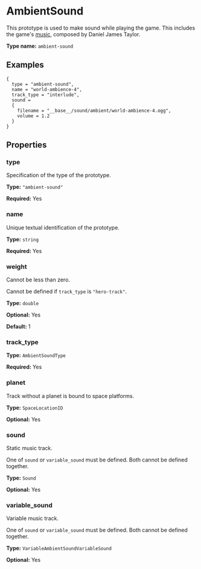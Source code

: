 # AmbientSound

This prototype is used to make sound while playing the game. This includes the game's [music](https://store.steampowered.com/app/436090/Factorio__Soundtrack/), composed by Daniel James Taylor.

**Type name:** `ambient-sound`

## Examples

```
{
  type = "ambient-sound",
  name = "world-ambience-4",
  track_type = "interlude",
  sound =
  {
    filename = "__base__/sound/ambient/world-ambience-4.ogg",
    volume = 1.2
  }
}
```

## Properties

### type

Specification of the type of the prototype.

**Type:** `"ambient-sound"`

**Required:** Yes

### name

Unique textual identification of the prototype.

**Type:** `string`

**Required:** Yes

### weight

Cannot be less than zero.

Cannot be defined if `track_type` is `"hero-track"`.

**Type:** `double`

**Optional:** Yes

**Default:** 1

### track_type

**Type:** `AmbientSoundType`

**Required:** Yes

### planet

Track without a planet is bound to space platforms.

**Type:** `SpaceLocationID`

**Optional:** Yes

### sound

Static music track.

One of `sound` or `variable_sound` must be defined. Both cannot be defined together.

**Type:** `Sound`

**Optional:** Yes

### variable_sound

Variable music track.

One of `sound` or `variable_sound` must be defined. Both cannot be defined together.

**Type:** `VariableAmbientSoundVariableSound`

**Optional:** Yes

